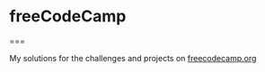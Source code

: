 # freeCodeCamp

===

My solutions for the challenges and projects on [freecodecamp.org](https://www.freecodecamp.com/)

